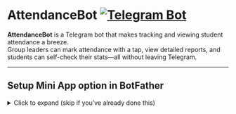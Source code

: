 # AttendanceBot [![Telegram Bot](https://img.shields.io/badge/Telegram-Bot-blue?logo=telegram)](https://t.me/PazniculGrupeiBot)

**AttendanceBot** is a Telegram bot that makes tracking and viewing student attendance a breeze.  
Group leaders can mark attendance with a tap, view detailed reports, and students can self-check their stats—all without leaving Telegram.

---

## Setup Mini App option in BotFather

<details>
<summary>Click to expand (skip if you’ve already done this)</summary>

1. Open a chat with [@BotFather](https://t.me/BotFather) in Telegram.  
2. Send `/newbot`, then follow prompts to choose:
   - **Name:** Your bot’s display name (e.g. _AttendanceBot_)  
   - **Username:** Must end in `_bot` (e.g. _AttendanceDemo_bot_)  
3. When BotFather returns your **API token**, copy it.  
4. Set your bot:
   1. Send `/mybots`, then follow than choose:
   2. Bot Settings -> Configure Mini App -> Enable Mini App
   3. Send to bot your https link, since i run my bot localy on PC i'll use ngrok (See below) (https://234yourlink.ngrok-free.app/TG_Bot/miniapp/greeting.php)

6. In your project’s `src/config.php`, set:
   define('TELEGRAM_TOKEN', 'PASTE_YOUR_TOKEN_HERE');
   
And in `poll.php`: $host = (https://234yourlink.ngrok-free.app/TG_Bot/miniapp/index.html)
   


## HOW TO SET UP NGROK (To run localy on your PC)

<details>
<summary>Click to expand (skip if you’ve already done this)</summary>
   
### 1. Prerequisites
- **XAMPP** Control Panel running:
  - Apache → port 80  
  - MySQL → port 3306  
- Your bot’s code in `C:\xampp\htdocs\TG_Bot`

### 2. Verify Local Setup
Open in your browser:  http://localhost/TG_Bot

You should see your page.

### 3. Install & Authenticate ngrok

As Admin in PowerShell:
Through Chocolatey  `choco install ngrok -y` then run `ngrok http 80`

Chocolatey Installation: 
`Set-ExecutionPolicy Bypass -Scope Process -Force
[System.Net.ServicePointManager]::SecurityProtocol = [System.Net.ServicePointManager]::SecurityProtocol -bor  3072
iex ((New-Object System.Net.WebClient).DownloadString('https://community.chocolatey.org/install.ps1'))`


Or Manually:
1. Download ngrok: https://ngrok.com/download
2. Unzip `ngrok.exe` to, e.g., `C:\tools\ngrok\`  
3. Sign up at https://dashboard.ngrok.com/signup and copy your **authtoken** from “Get Started”  
4. In PowerShell:
`
   cd C:\tools\ngrok
   .\ngrok.exe config add-authtoken YOUR_AUTHTOKEN `
### 4. Start the Tunnel
cd C:\tools\ngrok
.\ngrok.exe http 80
Copy the Forwarding URL (e.g. https://abcd1234.ngrok-free.app).

### 5. Set Your Telegram Webhook
Invoke-WebRequest "https://api.telegram.org/bot<YOUR_BOT_TOKEN>/setWebhook?url=<NGROK_URL>/TG_Bot/webhook.php"

### 6. Test
Send /start to your bot; it should reply.
View live HTTP logs at: http://127.0.0.1:4040/inspect/http




   
